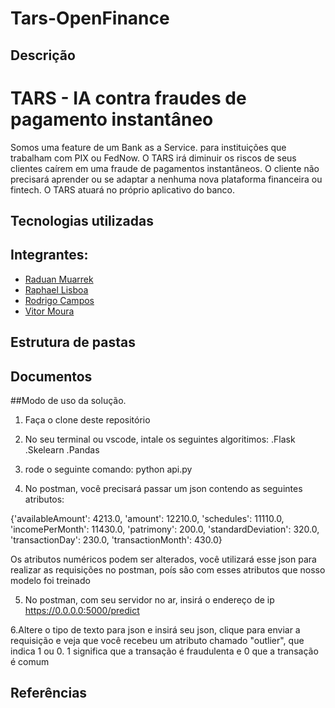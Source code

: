# Tars-OpenFinance
<p align="center"></p>

## Descrição
<h1>TARS - IA contra fraudes de pagamento instantâneo</h1>
<p>
Somos uma feature de um Bank as a Service. para instituições que trabalham com PIX ou FedNow.
O TARS irá diminuir os riscos de seus clientes caírem em uma fraude de pagamentos instantâneos.
O cliente não precisará aprender ou se adaptar a nenhuma nova plataforma financeira ou fintech. O TARS atuará no próprio aplicativo do banco.
</p>

## Tecnologias utilizadas

## Integrantes:
- <a href="https://www.linkedin.com/in/raduanmuarrek/">Raduan Muarrek</a>
- <a href="https://www.linkedin.com/in/rodrigo-campos-8b70191ab/">Raphael Lisboa</a>
- <a href="https://www.linkedin.com/in/raphael-lisboa-antunes-a41919231/">Rodrigo Campos</a>
- <a href="https://www.linkedin.com/in/vitor-moura-de-oliveira/">Vitor Moura</a>

## Estrutura de pastas


## Documentos

##Modo de uso da solução.

1. Faça o clone deste repositório

2. No seu terminal ou vscode, intale os seguintes algoritimos:
.Flask 
.Skelearn
.Pandas

3. rode o seguinte comando: python api.py

4. No postman, você precisará passar um json contendo as seguintes atributos:

{'availableAmount': 4213.0, 'amount': 12210.0, 'schedules': 11110.0, 'incomePerMonth': 11430.0, 'patrimony': 200.0, 'standardDeviation': 320.0, 'transactionDay': 230.0, 'transactionMonth': 430.0}

Os atributos numéricos podem ser alterados, você utilizará esse json para realizar as requisições no postman, poís são com esses atributos que nosso modelo foi treinado

5. No postman, com seu servidor no ar, insirá o endereço de ip https://0.0.0.0:5000/predict

6.Altere o tipo de texto para json e insirá seu json, clique para enviar a requisição e veja que você recebeu um atributo chamado "outlier", que indica 1 ou 0. 1 significa que a transação é fraudulenta e 0 que a transação é comum


## Referências

